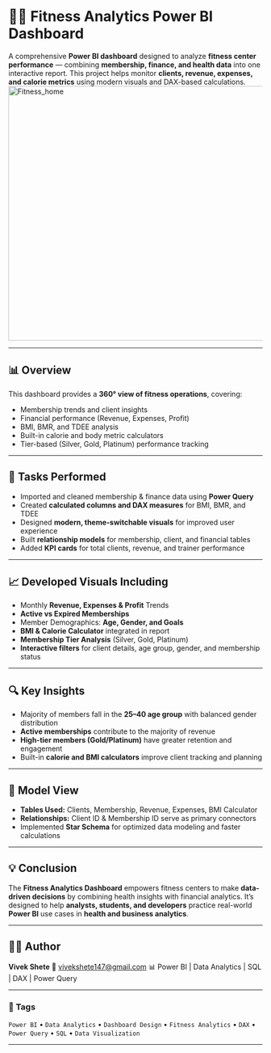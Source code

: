 
# 🏋️‍♂️ Fitness Analytics Power BI Dashboard

A comprehensive **Power BI dashboard** designed to analyze **fitness center performance** — combining **membership, finance, and health data** into one interactive report. This project helps monitor **clients, revenue, expenses, and calorie metrics** using modern visuals and DAX-based calculations.
<img width="906" height="504" alt="Fitness_home" src="https://github.com/user-attachments/assets/128aa8ae-f901-448e-bdc9-fb4758993499" />

---

## 📊 Overview

This dashboard provides a **360° view of fitness operations**, covering:

* Membership trends and client insights
* Financial performance (Revenue, Expenses, Profit)
* BMI, BMR, and TDEE analysis
* Built-in calorie and body metric calculators
* Tier-based (Silver, Gold, Platinum) performance tracking

---

## 🎯 Tasks Performed

* Imported and cleaned membership & finance data using **Power Query**
* Created **calculated columns and DAX measures** for BMI, BMR, and TDEE
* Designed **modern, theme-switchable visuals** for improved user experience
* Built **relationship models** for membership, client, and financial tables
* Added **KPI cards** for total clients, revenue, and trainer performance

---

## 📈 Developed Visuals Including

* Monthly **Revenue, Expenses & Profit** Trends
* **Active vs Expired Memberships**
* Member Demographics: **Age, Gender, and Goals**
* **BMI & Calorie Calculator** integrated in report
* **Membership Tier Analysis** (Silver, Gold, Platinum)
* **Interactive filters** for client details, age group, gender, and membership status

---

## 🔍 Key Insights

* Majority of members fall in the **25–40 age group** with balanced gender distribution
* **Active memberships** contribute to the majority of revenue
* **High-tier members (Gold/Platinum)** have greater retention and engagement
* Built-in **calorie and BMI calculators** improve client tracking and planning

---

## 🧩 Model View

* **Tables Used:** Clients, Membership, Revenue, Expenses, BMI Calculator
* **Relationships:** Client ID & Membership ID serve as primary connectors
* Implemented **Star Schema** for optimized data modeling and faster calculations

---

## 💡 Conclusion

The **Fitness Analytics Dashboard** empowers fitness centers to make **data-driven decisions** by combining health insights with financial analytics.
It’s designed to help **analysts, students, and developers** practice real-world **Power BI** use cases in **health and business analytics**.

---

## 👨‍💻 Author

**Vivek Shete**
📧 vivekshete147@gmail.com
📊 Power BI | Data Analytics | SQL | DAX | Power Query

---

### 🔖 Tags

`Power BI` • `Data Analytics` • `Dashboard Design` • `Fitness Analytics` • `DAX` • `Power Query` • `SQL` • `Data Visualization`

---



